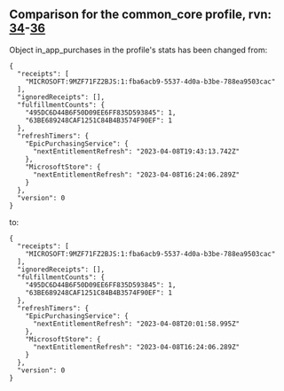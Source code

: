 ## Comparison for the common_core profile, rvn: [34](https://github.com/PRO100KatYT/FortniteProfileRevisions/tree/main/profiles/common_core/34%20common_core.json)-[36](https://github.com/PRO100KatYT/FortniteProfileRevisions/tree/main/profiles/common_core/36%20common_core.json)

Object in_app_purchases in the profile's stats has been changed from:

```
{
  "receipts": [
    "MICROSOFT:9MZF71FZ2BJS:1:fba6acb9-5537-4d0a-b3be-788ea9503cac"
  ],
  "ignoredReceipts": [],
  "fulfillmentCounts": {
    "495DC6D44B6F50D09EE6FF835D593845": 1,
    "63BE689248CAF1251C84B4B3574F90EF": 1
  },
  "refreshTimers": {
    "EpicPurchasingService": {
      "nextEntitlementRefresh": "2023-04-08T19:43:13.742Z"
    },
    "MicrosoftStore": {
      "nextEntitlementRefresh": "2023-04-08T16:24:06.289Z"
    }
  },
  "version": 0
}
```

to:

```
{
  "receipts": [
    "MICROSOFT:9MZF71FZ2BJS:1:fba6acb9-5537-4d0a-b3be-788ea9503cac"
  ],
  "ignoredReceipts": [],
  "fulfillmentCounts": {
    "495DC6D44B6F50D09EE6FF835D593845": 1,
    "63BE689248CAF1251C84B4B3574F90EF": 1
  },
  "refreshTimers": {
    "EpicPurchasingService": {
      "nextEntitlementRefresh": "2023-04-08T20:01:58.995Z"
    },
    "MicrosoftStore": {
      "nextEntitlementRefresh": "2023-04-08T16:24:06.289Z"
    }
  },
  "version": 0
}
```

<br><br>
